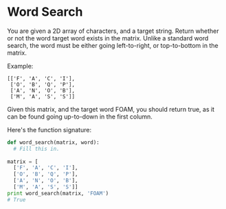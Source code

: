 # Word Search

You are given a 2D array of characters, and a target string. Return whether or not the word target word exists in the matrix. Unlike a standard word search, the word must be either going left-to-right, or top-to-bottom in the matrix.

Example:
```
[['F', 'A', 'C', 'I'],
 ['O', 'B', 'Q', 'P'],
 ['A', 'N', 'O', 'B'],
 ['M', 'A', 'S', 'S']]
```

Given this matrix, and the target word FOAM, you should return true, as it can be found going up-to-down in the first column.

Here's the function signature:

```python
def word_search(matrix, word):
  # Fill this in.
  
matrix = [
  ['F', 'A', 'C', 'I'],
  ['O', 'B', 'Q', 'P'],
  ['A', 'N', 'O', 'B'],
  ['M', 'A', 'S', 'S']]
print word_search(matrix, 'FOAM')
# True
```
